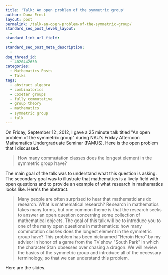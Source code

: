 ```yaml
---
title: 'Talk: An open problem of the symmetric group'
author: Dana Ernst
layout: post
permalink: /talk-an-open-problem-of-the-symmetric-group/
standard_seo_post_level_layout:
  - 
standard_link_url_field:
  - 
standard_seo_post_meta_description:
  - 
dsq_thread_id:
  - 4020442650
categories:
  - Mathematics Posts
  - Talks
tags:
  - abstract algebra
  - combinatorics
  - Coxeter groups
  - fully commutative
  - group theory
  - mathematics
  - symmetric group
  - talk
---
```

On Friday, September 12, 2012, I gave a 25 minute talk titled "An open problem of the symmetric group" during NAU's Friday Afternoon Mathematics Undergraduate Seminar (FAMUS). Here is the open problem that I discussed.

> How many commutation classes does the longest element in the symmetric group have?

The main goal of the talk was to understand what this question is asking. The secondary goal was to illustrate that mathematics is a lively field with open questions and to provide an example of what research in mathematics looks like. Here's the abstract.

> Many people are often surprised to hear that mathematicians do research. What is mathematical research? Research in mathematics takes many forms, but one common theme is that the research seeks to answer an open question concerning some collection of mathematical objects. The goal of this talk will be to introduce you to one of the many open questions in mathematics: how many commutation classes does the longest element in the symmetric group have? This problem has been nicknamed "Heroin Hero" by my advisor in honor of a game from the TV show "South Park" in which the character Stan obsesses over chasing a dragon. We will review the basics of the symmetric group and introduce all of the necessary terminology, so that we can understand this problem.

Here are the slides.

<div>
</div>